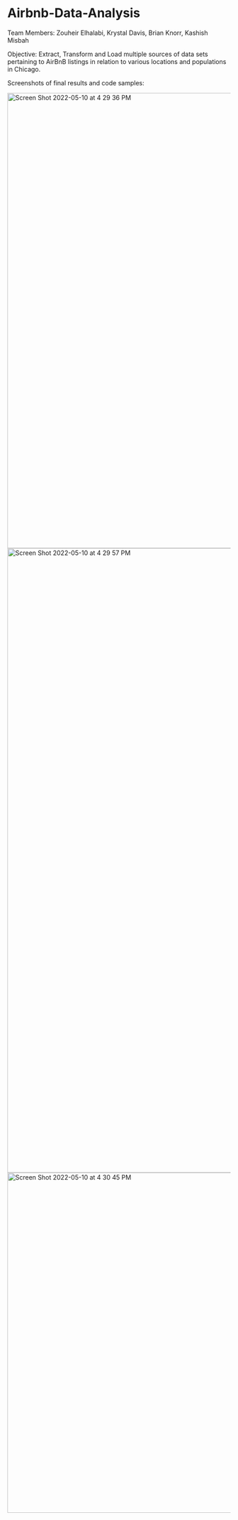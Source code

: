 # Airbnb-Data-Analysis
Team Members: Zouheir Elhalabi, Krystal Davis, Brian Knorr, Kashish Misbah

Objective: Extract, Transform and Load multiple sources of data sets pertaining to AirBnB listings in relation to various locations and populations in Chicago.


Screenshots of final results and code samples:

<img width="1025" alt="Screen Shot 2022-05-10 at 4 29 36 PM" src="https://user-images.githubusercontent.com/34605330/167640243-b03db153-c077-494f-bd3a-a88becfc1bce.png">


<img width="1406" alt="Screen Shot 2022-05-10 at 4 29 57 PM" src="https://user-images.githubusercontent.com/34605330/167640305-3cc5d196-cd80-470d-93ba-df9d939bffb1.png">

<img width="766" alt="Screen Shot 2022-05-10 at 4 30 45 PM" src="https://user-images.githubusercontent.com/34605330/167640351-2a717ddb-e6cb-42d7-8dca-07bd15df52ef.png">
